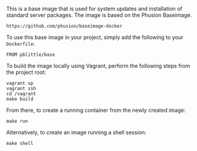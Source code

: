This is a base image that is used for system updates and installation of standard server packages. The image is based on the Phusion Baseimage.

    https://github.com/phusion/baseimage-docker

To use this base image in your project, simply add the following to your `Dockerfile`:

    FROM pblittle/base

To build the image locally using Vagrant, perform the following steps from the project root:

    vagrant up
    vagrant ssh
    cd /vagrant
    make build

From there, to create a running container from the newly created image:

    make run

Alternatively, to create an image running a shell session:

    make shell

